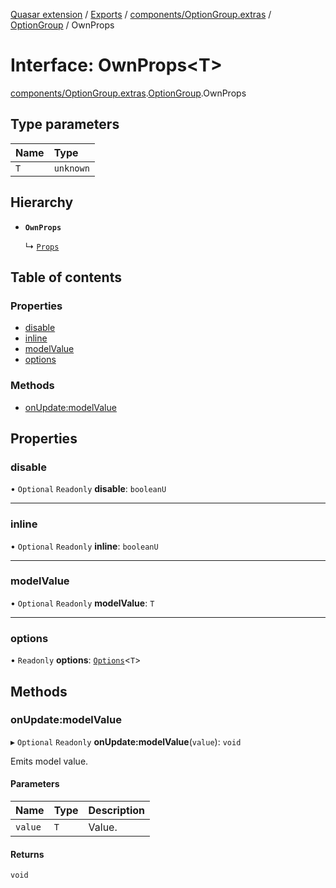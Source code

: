 [Quasar extension](../index.md) / [Exports](../modules.md) / [components/OptionGroup.extras](../modules/components_OptionGroup_extras.md) / [OptionGroup](../modules/components_OptionGroup_extras.OptionGroup.md) / OwnProps

# Interface: OwnProps<T\>

[components/OptionGroup.extras](../modules/components_OptionGroup_extras.md).[OptionGroup](../modules/components_OptionGroup_extras.OptionGroup.md).OwnProps

## Type parameters

| Name | Type |
| :------ | :------ |
| `T` | `unknown` |

## Hierarchy

- **`OwnProps`**

  ↳ [`Props`](components_OptionGroup_extras.OptionGroup.Props.md)

## Table of contents

### Properties

- [disable](components_OptionGroup_extras.OptionGroup.OwnProps.md#disable)
- [inline](components_OptionGroup_extras.OptionGroup.OwnProps.md#inline)
- [modelValue](components_OptionGroup_extras.OptionGroup.OwnProps.md#modelvalue)
- [options](components_OptionGroup_extras.OptionGroup.OwnProps.md#options)

### Methods

- [onUpdate:modelValue](components_OptionGroup_extras.OptionGroup.OwnProps.md#onupdate:modelvalue)

## Properties

### disable

• `Optional` `Readonly` **disable**: `booleanU`

___

### inline

• `Optional` `Readonly` **inline**: `booleanU`

___

### modelValue

• `Optional` `Readonly` **modelValue**: `T`

___

### options

• `Readonly` **options**: [`Options`](../modules/components_OptionGroup_extras.OptionGroup.md#options)<`T`\>

## Methods

### onUpdate:modelValue

▸ `Optional` `Readonly` **onUpdate:modelValue**(`value`): `void`

Emits model value.

#### Parameters

| Name | Type | Description |
| :------ | :------ | :------ |
| `value` | `T` | Value. |

#### Returns

`void`
